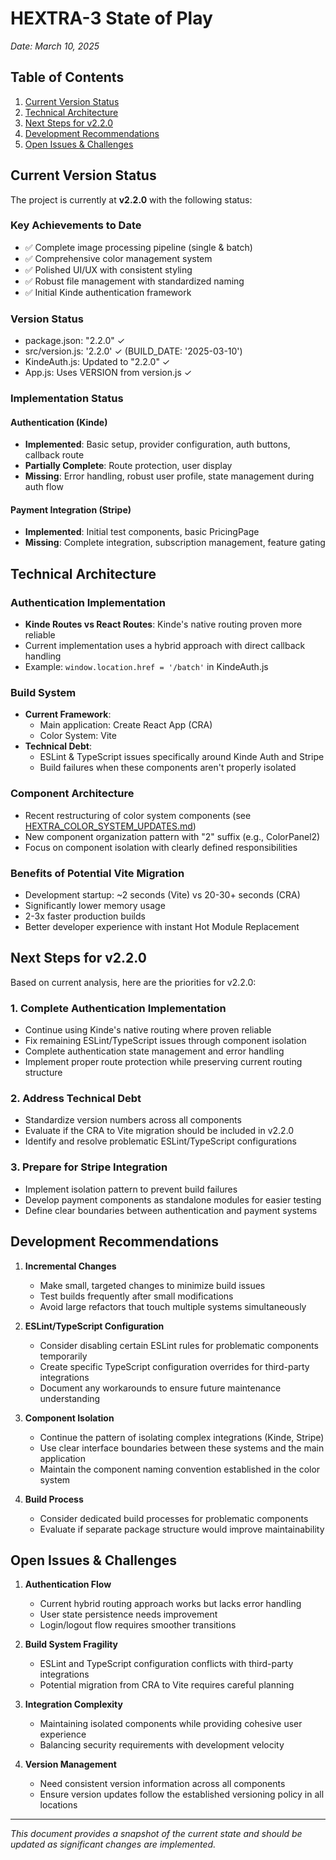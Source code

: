 # HEXTRA-3 State of Play

*Date: March 10, 2025*

## Table of Contents

1. [Current Version Status](#current-version-status)
2. [Technical Architecture](#technical-architecture)
3. [Next Steps for v2.2.0](#next-steps-for-v220)
4. [Development Recommendations](#development-recommendations)
5. [Open Issues & Challenges](#open-issues--challenges)

## Current Version Status

The project is currently at **v2.2.0** with the following status:

### Key Achievements to Date
- ✅ Complete image processing pipeline (single & batch)
- ✅ Comprehensive color management system
- ✅ Polished UI/UX with consistent styling
- ✅ Robust file management with standardized naming
- ✅ Initial Kinde authentication framework

### Version Status
- package.json: "2.2.0" ✓
- src/version.js: '2.2.0' ✓ (BUILD_DATE: '2025-03-10')
- KindeAuth.js: Updated to "2.2.0" ✓
- App.js: Uses VERSION from version.js ✓

### Implementation Status

#### Authentication (Kinde)
- **Implemented**: Basic setup, provider configuration, auth buttons, callback route
- **Partially Complete**: Route protection, user display
- **Missing**: Error handling, robust user profile, state management during auth flow

#### Payment Integration (Stripe)
- **Implemented**: Initial test components, basic PricingPage
- **Missing**: Complete integration, subscription management, feature gating

## Technical Architecture

### Authentication Implementation
- **Kinde Routes vs React Routes**: Kinde's native routing proven more reliable 
- Current implementation uses a hybrid approach with direct callback handling
- Example: `window.location.href = '/batch'` in KindeAuth.js

### Build System
- **Current Framework**: 
  - Main application: Create React App (CRA)
  - Color System: Vite
- **Technical Debt**:
  - ESLint & TypeScript issues specifically around Kinde Auth and Stripe
  - Build failures when these components aren't properly isolated

### Component Architecture
- Recent restructuring of color system components (see [HEXTRA_COLOR_SYSTEM_UPDATES.md](./HEXTRA_COLOR_SYSTEM_UPDATES.md))
- New component organization pattern with "2" suffix (e.g., ColorPanel2)
- Focus on component isolation with clearly defined responsibilities

### Benefits of Potential Vite Migration
- Development startup: ~2 seconds (Vite) vs 20-30+ seconds (CRA)
- Significantly lower memory usage
- 2-3x faster production builds
- Better developer experience with instant Hot Module Replacement

## Next Steps for v2.2.0

Based on current analysis, here are the priorities for v2.2.0:

### 1. Complete Authentication Implementation
- Continue using Kinde's native routing where proven reliable
- Fix remaining ESLint/TypeScript issues through component isolation
- Complete authentication state management and error handling
- Implement proper route protection while preserving current routing structure

### 2. Address Technical Debt
- Standardize version numbers across all components
- Evaluate if the CRA to Vite migration should be included in v2.2.0
- Identify and resolve problematic ESLint/TypeScript configurations

### 3. Prepare for Stripe Integration
- Implement isolation pattern to prevent build failures
- Develop payment components as standalone modules for easier testing
- Define clear boundaries between authentication and payment systems

## Development Recommendations

1. **Incremental Changes**
   - Make small, targeted changes to minimize build issues
   - Test builds frequently after small modifications
   - Avoid large refactors that touch multiple systems simultaneously

2. **ESLint/TypeScript Configuration**
   - Consider disabling certain ESLint rules for problematic components temporarily
   - Create specific TypeScript configuration overrides for third-party integrations
   - Document any workarounds to ensure future maintenance understanding

3. **Component Isolation**
   - Continue the pattern of isolating complex integrations (Kinde, Stripe)
   - Use clear interface boundaries between these systems and the main application
   - Maintain the component naming convention established in the color system

4. **Build Process**
   - Consider dedicated build processes for problematic components
   - Evaluate if separate package structure would improve maintainability

## Open Issues & Challenges

1. **Authentication Flow**
   - Current hybrid routing approach works but lacks error handling
   - User state persistence needs improvement
   - Login/logout flow requires smoother transitions

2. **Build System Fragility**
   - ESLint and TypeScript configuration conflicts with third-party integrations
   - Potential migration from CRA to Vite requires careful planning

3. **Integration Complexity**
   - Maintaining isolated components while providing cohesive user experience
   - Balancing security requirements with development velocity

4. **Version Management**
   - Need consistent version information across all components
   - Ensure version updates follow the established versioning policy in all locations

---

*This document provides a snapshot of the current state and should be updated as significant changes are implemented.*
